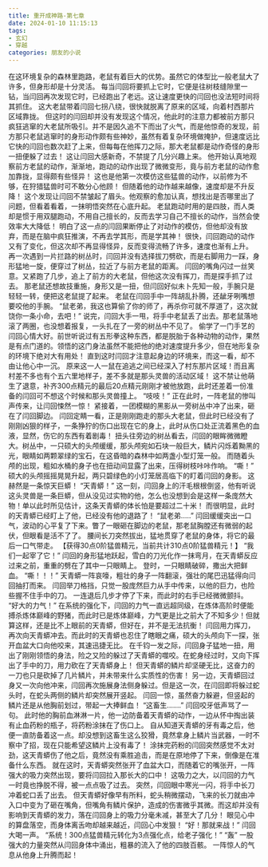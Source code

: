 ```yaml
---
title: 重开成神路-第七章
date: 2024-01-10 11:15:13
tags:
- 玄幻
- 穿越
categories: 朋友的小说
---
```

在这环境复杂的森林里跑路，老鼠有着巨大的优势。虽然它的体型比一般老鼠大了许多，但身形却是十分灵活。
每当闫回将要抓上它时，它便是往树枝缝隙里一钻，当闫回再次发现它时，已经跑出了老远。这让速度更快的闫回也没法短时间将其抓住。
这大老鼠带着闫回七拐八绕，很快就脱离了原来的区域，向着村西那片区域靠拢。
但这时的闫回却并没有发现这个情况，他此时的注意力都被前方那只疯狂逃窜的大老鼠所吸引。并不是因久追不下而出了火气，而是他惊奇的发现，前方那只老鼠逃窜时的身形动作颇有些神妙，虽然有着复杂环境做掩护，但速度远比它快的闫回也数次赶了上来，但每每在他挥刀之际，那大老鼠都是动作奇怪的身形一扭便躲了过去！
这让闫回大感新奇，不禁提了几分兴趣上来。
他开始认真地观察前方老鼠的动作，渐渐地，跑动的动作出现了微微变形，竟与前方老鼠的动作愈加靠拢，显得颇有些怪异！
这也是他第一次模仿这些猛兽的动作，以前修为不够，在狩猎猛兽时可不敢分心他顾！
但随着他的动作越来越像，速度却是不升反降！
这个发现让闫回不禁皱起了眉头。他观察的愈加认真，想找出是否哪里出了问题，但看着看着，一抹明悟突然在心底升起。
老鼠跑动时用的是四肢，而人类却是惯于用双腿跑动，不用自己擅长的，反而去学习自己不擅长的动作，当然会使效率大大降低！
明白了这一点的闫回果断停止了对动作的模仿，但他却没有放弃，而是在脑中疯狂推演，不再去学其形，而是学其神！
很快，闫回跑动的动作又有了变化，但这次却不再显得怪异，反而变得流畅了许多，速度也渐有上升。
再一次遇到一片拦路的树丛时，闫回并没有选择拔刀劈砍，而是右脚用力一踩，身形猛地一旋，便穿过了树丛，拉近了与前方老鼠的距离。
闫回的嘴角闪过一丝笑意。又紧跑了几步，追上了前方的大老鼠，但他这次没有挥刀，而是探手抓了过去。
那老鼠还想故技重施，身形又是一扭，但闫回好似未卜先知一般，手腕只是轻轻一转，便把这老鼠提了起来。
老鼠在闫回手中一阵胡乱扑腾，还龇牙咧嘴想要咬他的手腕。
“鼠老弟，我这也算偷了你的师了，再杀你可就不厚道了，这次就饶你一条小命，去吧！”
说完，闫回大手一甩，将手中老鼠丢了出去。那老鼠落地滚了两圈，也没想着报复，一头扎在了一旁的树丛中不见了。
偷学了一门手艺的闫回心情大好。前世听说过有五形拳这种东西，都是脱胎于各种动物的动作，果然是有点门道的。领悟的这门身法虽然不能把他的绝对速度提升多少，但在地形复杂的环境下绝对大有用处！
直到这时闫回才注意起身边的环境来，而这一看，却不由让他心中一沉。
原来这一人一鼠在追逃之间已经深入了村东那片区域！而且离村差不多也有个五六里地样子，差不多就是那头灵兽的活动区域！
这不禁让他萌生了退意，补齐300点精元的最后20点精元刚刚才被他放跑，此时还差着一份准备的闫回可不想这个时候和那头灵兽撞上。
“吱吱！”
正在此时，一阵老鼠的惨叫声传来，让闫回悚然一惊！
紧接着，一团模糊的黑影从一旁树丛中冲了出来，砸在了闫回脚边。
闫回定睛一看，正是刚刚跑走的那头大老鼠，但此时已经没有了刚刚凶狠的样子，一条狰狞的伤口出现在它的身上，此时从伤口处正流着黑色的血液，显然，伤它的东西有着剧毒！
扭头往旁边的树丛看去，闫回的眼眸微微瞪大。树丛中，一只硕大的头颅缓缓，那头颅宛如石块一般巨大，鳞片闪烁着黝黑的光，眼睛如两颗翠绿的宝石，在这昏暗的森林中如两盏小型灯笼一般。
而随着头颅的出现，粗如水桶的身子也在扭动间显露了出来，压得树枝咔咔作响。
“嘶！”
硕大的头颅摇摇晃晃升起，两只碧绿色的小灯笼居高临下的盯着闫回的身影。
这赫然是一条惊天巨蟒！
“天青蟒！”
这一刻，闫回身上的汗毛根根倒竖，他有听说这头灵兽是一条巨蟒，但从没见过实物的他，怎么也没想到会是这样一条庞然大物！单以此时所见估计，这条天青蟒的体长怕是要超过二十米！
而很明显，此时的天青蟒已经盯上了他，已经没有他的退路了！
“鼠老弟.....”
闫回缓缓突出一口气，波动的心平复了下来。瞥了一眼砸在脚边的老鼠，那老鼠胸膛还有微弱的起伏，但眼看是活不了了。
腰间长刀突然拔出，猛地贯穿了老鼠的身体，将它的最后一口气带走。
【获得30点0阶猛兽精元，当前共计310点0阶猛兽精元！】
“我们一起宰了它！”
闫回的身形猛地跃起，雪白的刀光化作一抹弯月，在天青蟒反应过来之前，重重的劈在了其中一只眼睛上。
登时，一只眼睛破碎，撒出大把鲜血。
“嘶！！！”
天青蟒一阵哀嚎，粗壮的身子一阵翻滚，强壮的尾巴迅猛得向闫回抽打而来。
闫回举刀格挡，只觉一股庞然巨力从手中传来，以他的巨力，也险些握不住手中的刀。
一连退后几步才停了下来，而此时的右手已经微微颤抖。
“好大的力气！”
在系统的强化下，闫回的力气一直远超同级，在炼体高阶时便能搏杀炼体巅峰的野猪，而此时已是炼体巅峰，力气更是比之前大了不知多少！但就算这样，还是比不上眼前的天青蟒，但好在，并不是无法抗衡！
闫回用力挥刀，再次向天青蟒冲去。而此时的天青蟒也忍住了瞎眼之痛，硕大的头颅向下一探，张开血盆大口向他咬来，其速迅捷无比。
在千钧一发之际，闫回身子猛地一扭，用出了刚刚领悟的身法，险之又险的躲过了天青蟒的噬咬。在蛇身经过时，又向下挥出了手中的刀，用力砍在了天青蟒身上！
但天青蟒的鳞片却坚硬无比，这奋力的一刀也只是砍掉了几片鳞片，并未带来什么实质性的伤害！
另一边，天青蟒回过身又一次向他冲来，闫回再次施展身法侧身躲过。但是这一次，在闫回即将躲过蛇头时，在蛇头两侧的鳞片却突然展开竖起。
闫回一惊，虽然奋力躲避，但竖起的鳞片还是从他胸前划过，带起一大捧鲜血！
“这畜生.......”
闫回咬牙低声骂了一句。
此时他的胸前血淋淋一片，他一边防备着天青蟒的动作，一边从怀中掏出装有止血药粉的瓶子，将药粉涂抹在了伤口上。
自从知道天青蟒的牙有毒之后，他便一直防备着这一点。却没想到这畜生这么狡猾，竟然拿身上鳞片当武器，一时不察中了招，现在只能希望这鳞片上没有毒了！
涂抹完药粉的闫回突然感觉不太对劲，这天青蟒伤了他之后，竟然没有乘胜追击，而是在原地停了下来，倒像是在准备什么东西。
就在这时，天青蟒突然张开了血盆大口，而随着它的嘴张开，一阵强大的吸力突然出现，要将闫回拉入那长大的口中！
这吸力之大，以闫回的力气一时竟也挣脱不得，被一点点吸了过去。
突然，闫回眼中寒光一闪，将手中长刀冲着蛇口丢了出去。
但天青蟒好像早有所料，蛇头稍微摆动，飞来的长刀就由冲入口中变为了砸在嘴角，但嘴角有鳞片保护，造成的伤害微乎其微。而这却并没有影响到天青蟒的发力，落在闫回身上的吸力分毫未减，甚至大了几分！
眼见心中的算盘落空，而身体离舌吻却越来越近，闫回心中发狠！
“好！那就来战！”
闫回大喝一声。
“系统！300点猛兽精元转化为3点强化点，给老子强化！”
“轰”
一股强大的力量突然从闫回身体中涌出，粗暴的流入了他的四肢百骸。
一阵惊人的气息从他身上升腾而起！